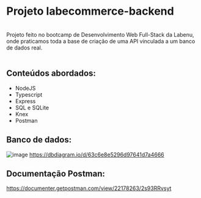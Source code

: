 # Projeto labecommerce-backend
<br> Projeto feito no bootcamp de Desenvolvimento Web Full-Stack da Labenu, onde praticamos toda a base de criação de uma API vinculada a um banco de dados real.<br><br>

## Conteúdos abordados:
- NodeJS
- Typescript
- Express
- SQL e SQLite
- Knex
- Postman

## Banco de dados:
![image](https://user-images.githubusercontent.com/29845719/214396608-ddcfd097-e615-44f9-acbe-f815f9abb83f.png)
<https://dbdiagram.io/d/63c6e8e5296d97641d7a4666>


## Documentação Postman:

[<https://documenter.getpostman.com/view/22178263/2s93RRvsyt>](https://documenter.getpostman.com/view/22178263/2s93RRvsyt)

